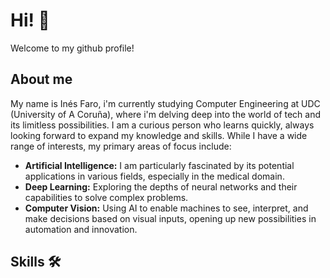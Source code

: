 # Hi! 👋 
Welcome to my github profile!

## About me
My name is Inés Faro, i'm currently studying Computer Engineering at UDC (University of A Coruña), where i'm delving deep into the world of tech and its limitless possibilities. I am a curious person who learns quickly, always looking forward to expand my knowledge and skills. While I have a wide range of interests, my primary areas of focus include:
- **Artificial Intelligence:** I am particularly fascinated by its potential applications in various fields, especially in the medical domain.
- **Deep Learning:** Exploring the depths of neural networks and their capabilities to solve complex problems.
- **Computer Vision:** Using AI to enable machines to see, interpret, and make decisions based on visual inputs, opening up new possibilities in automation and innovation.

## Skills 🛠

